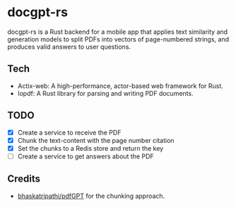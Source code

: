 # docgpt-rs
docgpt-rs is a Rust backend for a mobile app that applies text similarity and generation models to split PDFs into vectors of page-numbered strings, and produces valid answers to user questions.

## Tech

- Actix-web: A high-performance, actor-based web framework for Rust.
- lopdf: A Rust library for parsing and writing PDF documents.

## TODO
- [x] Create a service to receive the PDF
- [x] Chunk the text-content with the page number citation 
- [x] Set the chunks to a Redis store and return the key
- [ ] Create a service to get answers about the PDF

## Credits
* [bhaskatripathi/pdfGPT](https://github.com/bhaskatripathi/pdfGPT) for the chunking approach.
